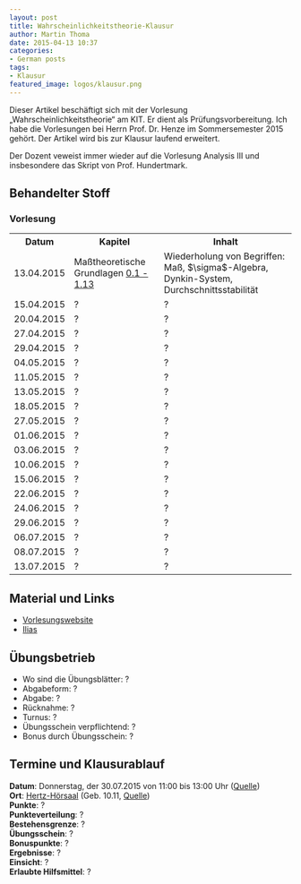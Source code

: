 ```yaml
---
layout: post
title: Wahrscheinlichkeitstheorie-Klausur
author: Martin Thoma
date: 2015-04-13 10:37
categories:
- German posts
tags:
- Klausur
featured_image: logos/klausur.png
---
```

<div class="info">Dieser Artikel beschäftigt sich mit der Vorlesung &bdquo;Wahrscheinlichkeitstheorie&ldquo; am KIT. Er dient als Prüfungsvorbereitung. Ich habe die Vorlesungen bei Herrn Prof. Dr. Henze im Sommersemester 2015 gehört. Der Artikel wird bis zur Klausur laufend erweitert.</div>

Der Dozent veweist immer wieder auf die Vorlesung Analysis III und insbesondere
das Skript von Prof. Hundertmark.

## Behandelter Stoff

### Vorlesung
<table>
<tr>
    <th>Datum</th>
    <th>Kapitel</th>
    <th>Inhalt</th>
</tr>
<tr>
<td>13.04.2015</td>
<td>Maßtheoretische Grundlagen <a href="https://ilias.studium.kit.edu/ilias.php?ref_id=422503&cmd=sendfile&cmdClass=ilrepositorygui&cmdNode=ed&baseClass=ilRepositoryGUI">0.1 - 1.13</a></td>
<td>Wiederholung von Begriffen: Maß, $\sigma$-Algebra, Dynkin-System, Durchschnittsstabilität</td>
</tr>
<tr>
<td>15.04.2015</td>
<td>?</td>
<td>?</td>
</tr>
<tr>
<td>20.04.2015</td>
<td>?</td>
<td>?</td>
</tr>
<tr>
<td>27.04.2015</td>
<td>?</td>
<td>?</td>
</tr>
<tr>
<td>29.04.2015</td>
<td>?</td>
<td>?</td>
</tr>
<tr>
<td>04.05.2015</td>
<td>?</td>
<td>?</td>
</tr>
<tr>
<td>11.05.2015</td>
<td>?</td>
<td>?</td>
</tr>
<tr>
<td>13.05.2015</td>
<td>?</td>
<td>?</td>
</tr>
<tr>
<td>18.05.2015</td>
<td>?</td>
<td>?</td>
</tr>
<tr>
<td>27.05.2015</td>
<td>?</td>
<td>?</td>
</tr>
<tr>
<td>01.06.2015</td>
<td>?</td>
<td>?</td>
</tr>
<tr>
<td>03.06.2015</td>
<td>?</td>
<td>?</td>
</tr>
<tr>
<td>10.06.2015</td>
<td>?</td>
<td>?</td>
</tr>
<tr>
<td>15.06.2015</td>
<td>?</td>
<td>?</td>
</tr>
<tr>
<td>22.06.2015</td>
<td>?</td>
<td>?</td>
</tr>
<tr>
<td>24.06.2015</td>
<td>?</td>
<td>?</td>
</tr>
<tr>
<td>29.06.2015</td>
<td>?</td>
<td>?</td>
</tr>
<tr>
<td>06.07.2015</td>
<td>?</td>
<td>?</td>
</tr>
<tr>
<td>08.07.2015</td>
<td>?</td>
<td>?</td>
</tr>
<tr>
<td>13.07.2015</td>
<td>?</td>
<td>?</td>
</tr>
</table>

## Material und Links

* [Vorlesungswebsite](http://www.math.kit.edu/stoch/lehre/wt2015s/de)
* [Ilias](https://ilias.studium.kit.edu/ilias.php?ref_id=419886&cmd=frameset&cmdClass=ilrepositorygui&cmdNode=ed&baseClass=ilRepositoryGUI)

## Übungsbetrieb

* Wo sind die Übungsblätter: ?
* Abgabeform: ?
* Abgabe: ?
* Rücknahme: ?
* Turnus: ?
* Übungsschein verpflichtend: ?
* Bonus durch Übungsschein: ?

## Termine und Klausurablauf

**Datum**: Donnerstag, der 30.07.2015 von 11:00 bis 13:00 Uhr ([Quelle](https://ilias.studium.kit.edu/ilias.php?ref_id=422581&cmd=sendfile&cmdClass=ilrepositorygui&cmdNode=ed&baseClass=ilRepositoryGUI))<br/>
**Ort**: [Hertz-Hörsaal](http://www.kithub.de/map/2289) (Geb. 10.11, [Quelle](https://ilias.studium.kit.edu/ilias.php?ref_id=422581&cmd=sendfile&cmdClass=ilrepositorygui&cmdNode=ed&baseClass=ilRepositoryGUI))<br/>
**Punkte**: ?<br/>
**Punkteverteilung**: ?<br/>
**Bestehensgrenze**: ?<br/>
**Übungsschein**: ?<br/>
**Bonuspunkte**: ?<br/>
**Ergebnisse**: ?<br/>
**Einsicht**: ?<br/>
**Erlaubte Hilfsmittel**: ?
